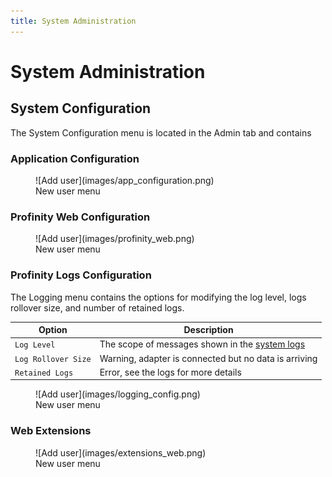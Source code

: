 ```yaml
---
title: System Administration
---
```


# System Administration

## System Configuration

The System Configuration menu is located in the Admin tab and contains 

### Application Configuration

<figure markdown>
![Add user](images/app_configuration.png)
<figcaption>New user menu</figcaption>
</figure>

### Profinity Web Configuration

<figure markdown>
![Add user](images/profinity_web.png)
<figcaption>New user menu</figcaption>
</figure>

### Profinity Logs Configuration

The Logging menu contains the options for modifying the log level, logs rollover size, and number of retained logs.

| Option              | Description                                           |
| ------------------- | ----------------------------------------------------- |
| `Log Level`         | The scope of messages shown in the [system logs](Getting_Started.md#accessing-system-logs)        |
| `Log Rollover Size` | Warning, adapter is connected but no data is arriving |
| `Retained Logs`     | Error, see the logs for more details                  | 


<figure markdown>
![Add user](images/logging_config.png)
<figcaption>New user menu</figcaption>
</figure>



### Web Extensions

<figure markdown>
![Add user](images/extensions_web.png)
<figcaption>New user menu</figcaption>
</figure>